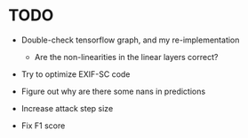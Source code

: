 # TODO
- Double-check tensorflow graph, and my re-implementation
    - Are the non-linearities in the linear layers correct?

- Try to optimize EXIF-SC code
- Figure out why are there some nans in predictions

- Increase attack step size
- Fix F1 score